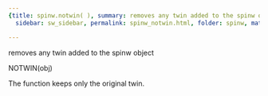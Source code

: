 ```yaml
---
{title: spinw.notwin( ), summary: removes any twin added to the spinw object, keywords: sample,
  sidebar: sw_sidebar, permalink: spinw_notwin.html, folder: spinw, mathjax: 'true'}

---
```

removes any twin added to the spinw object
 
NOTWIN(obj)
 
The function keeps only the original twin.
 
